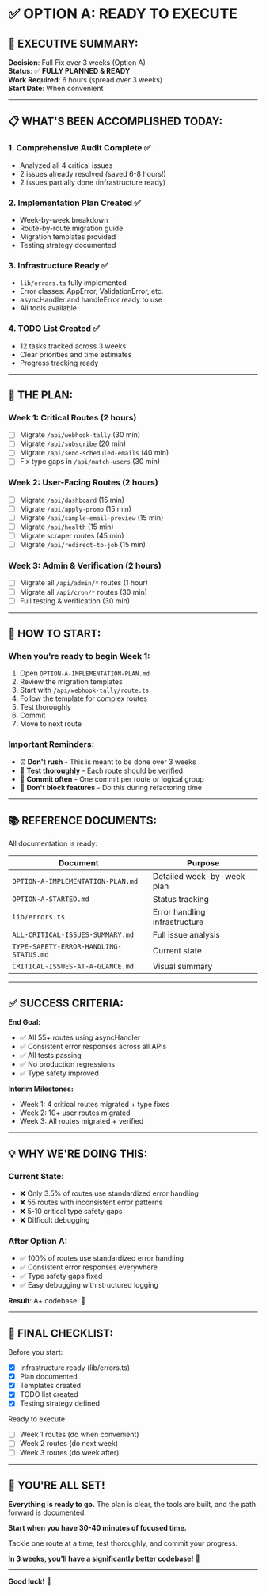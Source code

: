 # ✅ OPTION A: READY TO EXECUTE

## 🎯 EXECUTIVE SUMMARY:

**Decision**: Full Fix over 3 weeks (Option A)  
**Status**: ✅ **FULLY PLANNED & READY**  
**Work Required**: 6 hours (spread over 3 weeks)  
**Start Date**: When convenient  

---

## 📋 WHAT'S BEEN ACCOMPLISHED TODAY:

### **1. Comprehensive Audit Complete ✅**
- Analyzed all 4 critical issues
- 2 issues already resolved (saved 6-8 hours!)
- 2 issues partially done (infrastructure ready)

### **2. Implementation Plan Created ✅**
- Week-by-week breakdown
- Route-by-route migration guide
- Migration templates provided
- Testing strategy documented

### **3. Infrastructure Ready ✅**
- `lib/errors.ts` fully implemented
- Error classes: AppError, ValidationError, etc.
- asyncHandler and handleError ready to use
- All tools available

### **4. TODO List Created ✅**
- 12 tasks tracked across 3 weeks
- Clear priorities and time estimates
- Progress tracking ready

---

## 📅 THE PLAN:

### **Week 1: Critical Routes (2 hours)**
- [ ] Migrate `/api/webhook-tally` (30 min)
- [ ] Migrate `/api/subscribe` (20 min)
- [ ] Migrate `/api/send-scheduled-emails` (40 min)
- [ ] Fix type gaps in `/api/match-users` (30 min)

### **Week 2: User-Facing Routes (2 hours)**
- [ ] Migrate `/api/dashboard` (15 min)
- [ ] Migrate `/api/apply-promo` (15 min)
- [ ] Migrate `/api/sample-email-preview` (15 min)
- [ ] Migrate `/api/health` (15 min)
- [ ] Migrate scraper routes (45 min)
- [ ] Migrate `/api/redirect-to-job` (15 min)

### **Week 3: Admin & Verification (2 hours)**
- [ ] Migrate all `/api/admin/*` routes (1 hour)
- [ ] Migrate all `/api/cron/*` routes (30 min)
- [ ] Full testing & verification (30 min)

---

## 🚀 HOW TO START:

### **When you're ready to begin Week 1:**

1. Open `OPTION-A-IMPLEMENTATION-PLAN.md`
2. Review the migration templates
3. Start with `/api/webhook-tally/route.ts`
4. Follow the template for complex routes
5. Test thoroughly
6. Commit
7. Move to next route

### **Important Reminders:**

- ⏰ **Don't rush** - This is meant to be done over 3 weeks
- 🧪 **Test thoroughly** - Each route should be verified
- 💾 **Commit often** - One commit per route or logical group
- 🚀 **Don't block features** - Do this during refactoring time

---

## 📚 REFERENCE DOCUMENTS:

All documentation is ready:

| Document | Purpose |
|----------|---------|
| `OPTION-A-IMPLEMENTATION-PLAN.md` | Detailed week-by-week plan |
| `OPTION-A-STARTED.md` | Status tracking |
| `lib/errors.ts` | Error handling infrastructure |
| `ALL-CRITICAL-ISSUES-SUMMARY.md` | Full issue analysis |
| `TYPE-SAFETY-ERROR-HANDLING-STATUS.md` | Current state |
| `CRITICAL-ISSUES-AT-A-GLANCE.md` | Visual summary |

---

## ✅ SUCCESS CRITERIA:

**End Goal:**
- ✅ All 55+ routes using asyncHandler
- ✅ Consistent error responses across all APIs
- ✅ All tests passing
- ✅ No production regressions
- ✅ Type safety improved

**Interim Milestones:**
- Week 1: 4 critical routes migrated + type fixes
- Week 2: 10+ user routes migrated
- Week 3: All routes migrated + verified

---

## 💡 WHY WE'RE DOING THIS:

### **Current State:**
- ❌ Only 3.5% of routes use standardized error handling
- ❌ 55 routes with inconsistent error patterns
- ❌ 5-10 critical type safety gaps
- ❌ Difficult debugging

### **After Option A:**
- ✅ 100% of routes use standardized error handling
- ✅ Consistent error responses everywhere
- ✅ Type safety gaps fixed
- ✅ Easy debugging with structured logging

**Result**: A+ codebase! 🌟

---

## 🎯 FINAL CHECKLIST:

Before you start:
- [x] Infrastructure ready (lib/errors.ts)
- [x] Plan documented
- [x] Templates created
- [x] TODO list created
- [x] Testing strategy defined

Ready to execute:
- [ ] Week 1 routes (do when convenient)
- [ ] Week 2 routes (do next week)
- [ ] Week 3 routes (do week after)

---

## 🎉 YOU'RE ALL SET!

**Everything is ready to go.** The plan is clear, the tools are built,
and the path forward is documented.

**Start when you have 30-40 minutes of focused time.**

Tackle one route at a time, test thoroughly, and commit your progress.

**In 3 weeks, you'll have a significantly better codebase!** 🚀

---

**Good luck!** 💪

